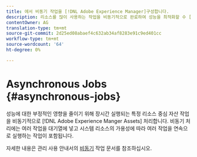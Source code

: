 ```yaml
---
title: 에서 비동기 작업을 [!DNL Adobe Experience Manager]구성합니다.
description: 리소스를 많이 사용하는 작업을 비동기적으로 완료하여 성능을 최적화할 수 [!DNL Experience Manager Assets]있습니다.
contentOwner: AG
translation-type: tm+mt
source-git-commit: 2d25ed08abaef4c632ab34af8283e91c9ed401cc
workflow-type: tm+mt
source-wordcount: '64'
ht-degree: 0%

---
```



# Asynchronous Jobs {#asynchronous-jobs}

성능에 대한 부정적인 영향을 줄이기 위해 장시간 실행되는 특정 리소스 중심 자산 작업을 비동기적으로 [!DNL Adobe Experience Manger Assets] 처리합니다. 비동기 처리에는 여러 작업을 대기열에 넣고 시스템 리소스의 가용성에 따라 여러 작업을 연속으로 실행하는 작업이 포함됩니다.

자세한 내용은 관리 사용 안내서의 [비동기](/help/sites-administering/asynchronous-jobs.md) 작업 문서를 참조하십시오.
